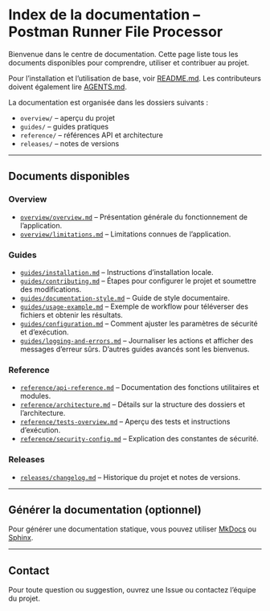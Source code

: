 # Index de la documentation – Postman Runner File Processor

Bienvenue dans le centre de documentation. Cette page liste tous les documents disponibles pour comprendre, utiliser et contribuer au projet.

Pour l’installation et l’utilisation de base, voir [README.md](../README.md). Les contributeurs doivent également lire [AGENTS.md](../AGENTS.md).

La documentation est organisée dans les dossiers suivants :

* `overview/` – aperçu du projet
* `guides/` – guides pratiques
* `reference/` – références API et architecture
* `releases/` – notes de versions

---

## Documents disponibles

### Overview

* [`overview/overview.md`](overview/overview.md) – Présentation générale du fonctionnement de l’application.
* [`overview/limitations.md`](overview/limitations.md) – Limitations connues de l’application.

### Guides

* [`guides/installation.md`](guides/installation.md) – Instructions d’installation locale.
* [`guides/contributing.md`](guides/contributing.md) – Étapes pour configurer le projet et soumettre des modifications.
* [`guides/documentation-style.md`](guides/documentation-style.md) – Guide de style documentaire.
* [`guides/usage-example.md`](guides/usage-example.md) – Exemple de workflow pour téléverser des fichiers et obtenir les résultats.
* [`guides/configuration.md`](guides/configuration.md) – Comment ajuster les paramètres de sécurité et d’exécution.
* [`guides/logging-and-errors.md`](guides/logging-and-errors.md) – Journaliser les actions et afficher des messages d’erreur sûrs.
  D’autres guides avancés sont les bienvenus.

### Reference

* [`reference/api-reference.md`](reference/api-reference.md) – Documentation des fonctions utilitaires et modules.
* [`reference/architecture.md`](reference/architecture.md) – Détails sur la structure des dossiers et l’architecture.
* [`reference/tests-overview.md`](reference/tests-overview.md) – Aperçu des tests et instructions d’exécution.
* [`reference/security-config.md`](reference/security-config.md) – Explication des constantes de sécurité.

### Releases

* [`releases/changelog.md`](releases/changelog.md) – Historique du projet et notes de versions.

---

## Générer la documentation (optionnel)

Pour générer une documentation statique, vous pouvez utiliser [MkDocs](https://www.mkdocs.org/) ou [Sphinx](https://www.sphinx-doc.org/).

---

## Contact

Pour toute question ou suggestion, ouvrez une Issue ou contactez l’équipe du projet.

